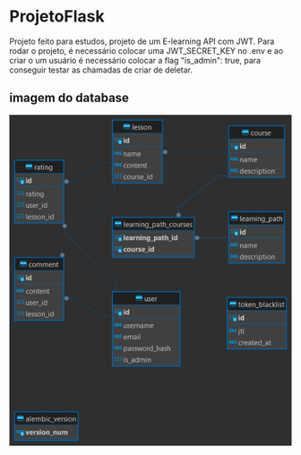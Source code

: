 ﻿# ProjetoFlask
Projeto feito para estudos, projeto de um E-learning API com JWT.
Para rodar o projeto, é necessário colocar uma JWT_SECRET_KEY no .env e ao criar o um usuário é necessário colocar a flag "is_admin": true, para conseguir testar as chamadas de criar de deletar.


## imagem do database
<img src="flask_database.png">
